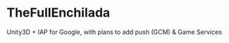 TheFullEnchilada
================

Unity3D + IAP for Google, with plans to add push (GCM) &amp; Game Services
